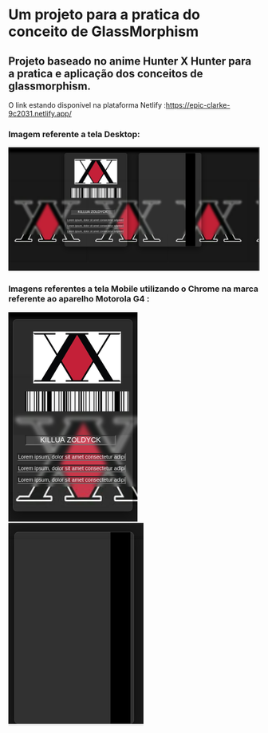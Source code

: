 # Um projeto para a pratica do conceito de GlassMorphism

## Projeto baseado no anime Hunter X Hunter para a pratica e  aplicação dos conceitos de glassmorphism.

O link estando disponivel na plataforma Netlify
:https://epic-clarke-9c2031.netlify.app/


### Imagem referente a tela Desktop:
![Imagem Desktop](https://github.com/MatheusCortez/hunterHunter/blob/main/prints/Desktop.png)



### Imagens referentes a tela Mobile utilizando o Chrome na marca referente ao aparelho Motorola G4 :

![Imagem Mobile1 ](https://github.com/MatheusCortez/hunterHunter/blob/main/prints/Tela%20mobile1.png)
![Imagem Mobile1 ](https://github.com/MatheusCortez/hunterHunter/blob/main/prints/TelaMobile2.png)
